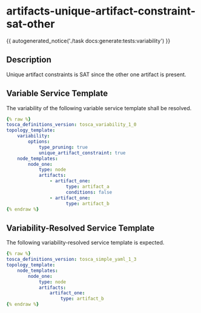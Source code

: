 # artifacts-unique-artifact-constraint-sat-other

{{ autogenerated_notice('./task docs:generate:tests:variability') }}

## Description

Unique artifact constraints is SAT since the other one artifact is present.

## Variable Service Template

The variability of the following variable service template shall be resolved.

```yaml linenums="1"
{% raw %}
tosca_definitions_version: tosca_variability_1_0
topology_template:
    variability:
        options:
            type_pruning: true
            unique_artifact_constraint: true
    node_templates:
        node_one:
            type: node
            artifacts:
                - artifact_one:
                      type: artifact_a
                      conditions: false
                - artifact_one:
                      type: artifact_b
{% endraw %}
```




## Variability-Resolved Service Template

The following variability-resolved service template is expected.

```yaml linenums="1"
{% raw %}
tosca_definitions_version: tosca_simple_yaml_1_3
topology_template:
    node_templates:
        node_one:
            type: node
            artifacts:
                artifact_one:
                    type: artifact_b
{% endraw %}
```

